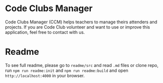 # Code Clubs Manager

Code Clubs Manager (CCM) helps teachers to manage theirs attenders and projects.
If you are Code Club volunteer and want to use or improve this
application, feel free to contact with us.

# Readme

To see full readme, please go to `readme/src` and read `.md` files or clone repo,
run `npm run readme:init` and `npm run readme:build` and open `http://localhost:4000`
in your browser.
